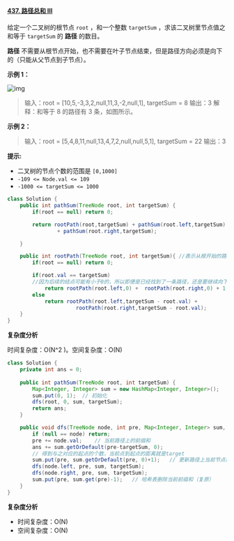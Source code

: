 #### [437. 路径总和 III](https://leetcode-cn.com/problems/path-sum-iii/)

给定一个二叉树的根节点 `root` ，和一个整数 `targetSum` ，求该二叉树里节点值之和等于 `targetSum` 的 **路径** 的数目。

**路径** 不需要从根节点开始，也不需要在叶子节点结束，但是路径方向必须是向下的（只能从父节点到子节点）。

**示例 1：**

![img](E:\大三下\leetcode\leetcode\img\pathsum3-1-tree.jpg)

> 输入：root = [10,5,-3,3,2,null,11,3,-2,null,1], targetSum = 8
> 输出：3
> 解释：和等于 8 的路径有 3 条，如图所示。

**示例 2：**

> 输入：root = [5,4,8,11,null,13,4,7,2,null,null,5,1], targetSum = 22
> 输出：3

**提示:**

- 二叉树的节点个数的范围是 `[0,1000]`
- `-109 <= Node.val <= 109` 
- `-1000 <= targetSum <= 1000` 

```java
class Solution {
    public int pathSum(TreeNode root, int targetSum) {
        if(root == null) return 0;

        return rootPath(root,targetSum) + pathSum(root.left,targetSum)
                + pathSum(root.right,targetSum);

    }

    public int rootPath(TreeNode root, int targetSum){ //表示从根开始的路径
        if(root == null) return 0;

        if(root.val == targetSum) 
        //因为后续的结点可能有小于0的，所以即便是已经找到了一条路径，还是要继续向下递归，防止漏掉
            return rootPath(root.left,0) +  rootPath(root.right,0) + 1;
        else 
            return rootPath(root.left,targetSum - root.val) +  
                      rootPath(root.right,targetSum - root.val);
    }
}
```

**复杂度分析**

时间复杂度：O(N^2 )。空间复杂度：O(N)

```java
class Solution {
    private int ans = 0;
  
    public int pathSum(TreeNode root, int targetSum) {
        Map<Integer, Integer> sum = new HashMap<Integer, Integer>();
        sum.put(0, 1);  // 初始化
        dfs(root, 0, sum, targetSum);
        return ans;
    }

    public void dfs(TreeNode node, int pre, Map<Integer, Integer> sum, int targetSum){
        if (null == node) return;
        pre += node.val;    // 当前路径上的前缀和
        ans += sum.getOrDefault(pre-targetSum, 0); 
        // 得到与之对应的起点的个数，当前点到起点的距离就是target
        sum.put(pre, sum.getOrDefault(pre, 0)+1);   // 更新路径上当前节点前缀和的个数
        dfs(node.left, pre, sum, targetSum);
        dfs(node.right, pre, sum, targetSum);
        sum.put(pre, sum.get(pre)-1);   // 哈希表删除当前前缀和（复原）
    }
}
```

**复杂度分析**

- 时间复杂度：O(N)
- 空间复杂度：O(N)